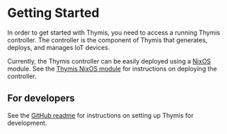 # Getting Started

In order to get started with Thymis, you need to access a running Thymis controller. The controller is the component of Thymis that generates, deploys, and manages IoT devices.

Currently, the Thymis controller can be easily deployed using a [NixOS](https://nixos.org/) module.
See the [Thymis NixOS module](./getting_started/nixos.md) for instructions on deploying the controller.

## For developers

See the [GitHub readme](https://github.com/thymis-io/thymis/blob/main/README.md#getting-started-(development)) for instructions on setting up Thymis for development.
